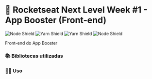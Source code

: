 # 🚀 Rocketseat Next Level Week #1 - App Booster (Front-end)

![Node Shield](https://img.shields.io/static/v1?label=node&message=12.14.1&color=brightgreen&style=flat-square) ![Yarn Shield](https://img.shields.io/static/v1?label=yarn&message=1.22.4&color=informational&style=flat-square) ![Yarn Shield](https://img.shields.io/static/v1?label=React&message=16.13.1&color=informational&style=flat-square) ![Node Shield](https://img.shields.io/static/v1?label=License&message=MIT&color=green&style=flat-square)

Front-end do App Booster

### 📚 Bibliotecas utilizadas

### 👨‍💻 Uso
